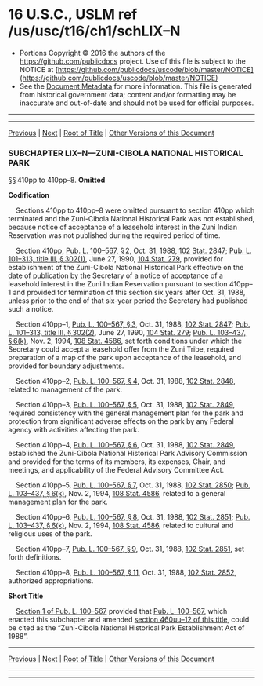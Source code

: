 ---
---

# 16 U.S.C., USLM ref /us/usc/t16/ch1/schLIX–N

* Portions Copyright © 2016 the authors of the https://github.com/publicdocs project.
  Use of this file is subject to the NOTICE at [https://github.com/publicdocs/uscode/blob/master/NOTICE](https://github.com/publicdocs/uscode/blob/master/NOTICE)
* See the [Document Metadata](././../../../../..//README.md) for more information.
  This file is generated from historical government data; content and/or formatting may be inaccurate and out-of-date and should not be used for official purposes.

----------
----------

[Previous](./../../../../..//us/usc/t16/ch1/schLIX–M/m__us_usc_t16_s410oo–6.md) | [Next](./../../../../..//us/usc/t16/ch1/schLIX–O/m__us_usc_t16_ch1_schLIX–O.md) | [Root of Title](./../../../../../) | [Other Versions of this Document](https://publicdocs.github.io/go/links?ns=uslm&ref=%2Fus%2Fusc%2Ft16%2Fch1%2FschLIX%E2%80%93N)

### SUBCHAPTER LIX–N—ZUNI-CIBOLA NATIONAL HISTORICAL PARK

§§ 410pp to 410pp–8. __Omitted__ 

 __Codification__ 

    Sections 410pp to 410pp–8 were omitted pursuant to section 410pp which terminated and the Zuni-Cibola National Historical Park was not established, because notice of acceptance of a leasehold interest in the Zuni Indian Reservation was not published during the required period of time.

    Section 410pp, [Pub. L. 100–567, § 2][/us/pl/100/567/s2], Oct. 31, 1988, [102 Stat. 2847][/us/stat/102/2847]; [Pub. L. 101–313, title III, § 302(1)][/us/pl/101/313/s302/1], June 27, 1990, [104 Stat. 279][/us/stat/104/279], provided for establishment of the Zuni-Cibola National Historical Park effective on the date of publication by the Secretary of a notice of acceptance of a leasehold interest in the Zuni Indian Reservation pursuant to section 410pp–1 and provided for termination of this section six years after Oct. 31, 1988, unless prior to the end of that six-year period the Secretary had published such a notice.

    Section 410pp–1, [Pub. L. 100–567, § 3][/us/pl/100/567/s3], Oct. 31, 1988, [102 Stat. 2847][/us/stat/102/2847]; [Pub. L. 101–313, title III, § 302(2)][/us/pl/101/313/s302/2], June 27, 1990, [104 Stat. 279][/us/stat/104/279]; [Pub. L. 103–437, § 6(k)][/us/pl/103/437/s6/k], Nov. 2, 1994, [108 Stat. 4586][/us/stat/108/4586], set forth conditions under which the Secretary could accept a leasehold offer from the Zuni Tribe, required preparation of a map of the park upon acceptance of the leasehold, and provided for boundary adjustments.

    Section 410pp–2, [Pub. L. 100–567, § 4][/us/pl/100/567/s4], Oct. 31, 1988, [102 Stat. 2848][/us/stat/102/2848], related to management of the park.

    Section 410pp–3, [Pub. L. 100–567, § 5][/us/pl/100/567/s5], Oct. 31, 1988, [102 Stat. 2849][/us/stat/102/2849], required consistency with the general management plan for the park and protection from significant adverse effects on the park by any Federal agency with activities affecting the park.

    Section 410pp–4, [Pub. L. 100–567, § 6][/us/pl/100/567/s6], Oct. 31, 1988, [102 Stat. 2849][/us/stat/102/2849], established the Zuni-Cibola National Historical Park Advisory Commission and provided for the terms of its members, its expenses, Chair, and meetings, and applicability of the Federal Advisory Committee Act.

    Section 410pp–5, [Pub. L. 100–567, § 7][/us/pl/100/567/s7], Oct. 31, 1988, [102 Stat. 2850][/us/stat/102/2850]; [Pub. L. 103–437, § 6(k)][/us/pl/103/437/s6/k], Nov. 2, 1994, [108 Stat. 4586][/us/stat/108/4586], related to a general management plan for the park.

    Section 410pp–6, [Pub. L. 100–567, § 8][/us/pl/100/567/s8], Oct. 31, 1988, [102 Stat. 2851][/us/stat/102/2851]; [Pub. L. 103–437, § 6(k)][/us/pl/103/437/s6/k], Nov. 2, 1994, [108 Stat. 4586][/us/stat/108/4586], related to cultural and religious uses of the park.

    Section 410pp–7, [Pub. L. 100–567, § 9][/us/pl/100/567/s9], Oct. 31, 1988, [102 Stat. 2851][/us/stat/102/2851], set forth definitions.

    Section 410pp–8, [Pub. L. 100–567, § 11][/us/pl/100/567/s11], Oct. 31, 1988, [102 Stat. 2852][/us/stat/102/2852], authorized appropriations.

 __Short Title__ 

    [Section 1 of Pub. L. 100–567][/us/pl/100/567/s1] provided that [Pub. L. 100–567][/us/pl/100/567], which enacted this subchapter and amended [section 460uu–12 of this title][/us/usc/t16/s460uu–12], could be cited as the “Zuni-Cibola National Historical Park Establishment Act of 1988”.

----------

[Previous](./../../../../..//us/usc/t16/ch1/schLIX–M/m__us_usc_t16_s410oo–6.md) | [Next](./../../../../..//us/usc/t16/ch1/schLIX–O/m__us_usc_t16_ch1_schLIX–O.md) | [Root of Title](./../../../../../) | [Other Versions of this Document](https://publicdocs.github.io/go/links?ns=uslm&ref=%2Fus%2Fusc%2Ft16%2Fch1%2FschLIX%E2%80%93N)

----------
----------

[/us/pl/100/567/s2]: https://publicdocs.github.io/go/links?ns=uslm&ref=%2Fus%2Fpl%2F100%2F567%2Fs2
[/us/stat/102/2847]: https://publicdocs.github.io/go/links?ns=uslm&ref=%2Fus%2Fstat%2F102%2F2847
[/us/pl/101/313/s302/1]: https://publicdocs.github.io/go/links?ns=uslm&ref=%2Fus%2Fpl%2F101%2F313%2Fs302%2F1
[/us/stat/104/279]: https://publicdocs.github.io/go/links?ns=uslm&ref=%2Fus%2Fstat%2F104%2F279
[/us/pl/100/567/s3]: https://publicdocs.github.io/go/links?ns=uslm&ref=%2Fus%2Fpl%2F100%2F567%2Fs3
[/us/stat/102/2847]: https://publicdocs.github.io/go/links?ns=uslm&ref=%2Fus%2Fstat%2F102%2F2847
[/us/pl/101/313/s302/2]: https://publicdocs.github.io/go/links?ns=uslm&ref=%2Fus%2Fpl%2F101%2F313%2Fs302%2F2
[/us/stat/104/279]: https://publicdocs.github.io/go/links?ns=uslm&ref=%2Fus%2Fstat%2F104%2F279
[/us/pl/103/437/s6/k]: https://publicdocs.github.io/go/links?ns=uslm&ref=%2Fus%2Fpl%2F103%2F437%2Fs6%2Fk
[/us/stat/108/4586]: https://publicdocs.github.io/go/links?ns=uslm&ref=%2Fus%2Fstat%2F108%2F4586
[/us/pl/100/567/s4]: https://publicdocs.github.io/go/links?ns=uslm&ref=%2Fus%2Fpl%2F100%2F567%2Fs4
[/us/stat/102/2848]: https://publicdocs.github.io/go/links?ns=uslm&ref=%2Fus%2Fstat%2F102%2F2848
[/us/pl/100/567/s5]: https://publicdocs.github.io/go/links?ns=uslm&ref=%2Fus%2Fpl%2F100%2F567%2Fs5
[/us/stat/102/2849]: https://publicdocs.github.io/go/links?ns=uslm&ref=%2Fus%2Fstat%2F102%2F2849
[/us/pl/100/567/s6]: https://publicdocs.github.io/go/links?ns=uslm&ref=%2Fus%2Fpl%2F100%2F567%2Fs6
[/us/stat/102/2849]: https://publicdocs.github.io/go/links?ns=uslm&ref=%2Fus%2Fstat%2F102%2F2849
[/us/pl/100/567/s7]: https://publicdocs.github.io/go/links?ns=uslm&ref=%2Fus%2Fpl%2F100%2F567%2Fs7
[/us/stat/102/2850]: https://publicdocs.github.io/go/links?ns=uslm&ref=%2Fus%2Fstat%2F102%2F2850
[/us/pl/103/437/s6/k]: https://publicdocs.github.io/go/links?ns=uslm&ref=%2Fus%2Fpl%2F103%2F437%2Fs6%2Fk
[/us/stat/108/4586]: https://publicdocs.github.io/go/links?ns=uslm&ref=%2Fus%2Fstat%2F108%2F4586
[/us/pl/100/567/s8]: https://publicdocs.github.io/go/links?ns=uslm&ref=%2Fus%2Fpl%2F100%2F567%2Fs8
[/us/stat/102/2851]: https://publicdocs.github.io/go/links?ns=uslm&ref=%2Fus%2Fstat%2F102%2F2851
[/us/pl/103/437/s6/k]: https://publicdocs.github.io/go/links?ns=uslm&ref=%2Fus%2Fpl%2F103%2F437%2Fs6%2Fk
[/us/stat/108/4586]: https://publicdocs.github.io/go/links?ns=uslm&ref=%2Fus%2Fstat%2F108%2F4586
[/us/pl/100/567/s9]: https://publicdocs.github.io/go/links?ns=uslm&ref=%2Fus%2Fpl%2F100%2F567%2Fs9
[/us/stat/102/2851]: https://publicdocs.github.io/go/links?ns=uslm&ref=%2Fus%2Fstat%2F102%2F2851
[/us/pl/100/567/s11]: https://publicdocs.github.io/go/links?ns=uslm&ref=%2Fus%2Fpl%2F100%2F567%2Fs11
[/us/stat/102/2852]: https://publicdocs.github.io/go/links?ns=uslm&ref=%2Fus%2Fstat%2F102%2F2852
[/us/pl/100/567/s1]: https://publicdocs.github.io/go/links?ns=uslm&ref=%2Fus%2Fpl%2F100%2F567%2Fs1
[/us/pl/100/567]: https://publicdocs.github.io/go/links?ns=uslm&ref=%2Fus%2Fpl%2F100%2F567
[/us/usc/t16/s460uu–12]: https://publicdocs.github.io/go/links?ns=uslm&ref=%2Fus%2Fusc%2Ft16%2Fs460uu%E2%80%9312


